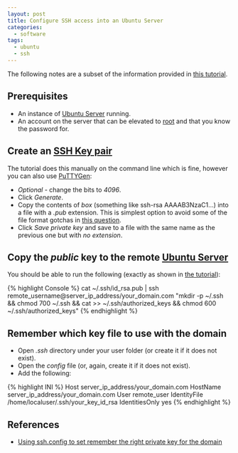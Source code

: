 ```yaml
---
layout: post
title: Configure SSH access into an Ubuntu Server
categories:
  - software
tags:
  - ubuntu
  - ssh
---
```


The following notes are a subset of the information provided in [this tutorial](https://linuxize.com/post/how-to-set-up-ssh-keys-on-ubuntu-1804/).

## Prerequisites

* An instance of [Ubuntu Server](https://ubuntu.com/download/server) running.
* An account on the server that can be elevated to [root](https://askubuntu.com/questions/608495/what-is-root-and-how-can-i-become-it) and that you know the password for.

## Create an [SSH Key pair](https://winscp.net/eng/docs/ssh_keys)

The tutorial does this manually on the command line which is fine, however you can also use [PuTTYGen](https://www.ssh.com/ssh/putty/windows/puttygen):

* _Optional_ - change the bits to _4096_.
* Click _Generate_.
* Copy the contents of _box_ (something like ssh-rsa AAAAB3NzaC1...) into a file with a _.pub_ extension. This is simplest option to avoid some of the file format gotchas in [this question](https://stackoverflow.com/questions/42863913/key-load-public-invalid-format).
* Click *Save private key* and save to a file with the same name as the previous one but with _no extension_.

## Copy the _public_ key to the remote [Ubuntu Server](https://ubuntu.com/download/server)

You should be able to run the following (exactly as shown in [the tutorial](https://linuxize.com/post/how-to-set-up-ssh-keys-on-ubuntu-1804/)):

{% highlight Console %}
cat ~/.ssh/id_rsa.pub | ssh remote_username@server_ip_address/your_domain.com "mkdir -p ~/.ssh && chmod 700 ~/.ssh && cat >> ~/.ssh/authorized_keys && chmod 600 ~/.ssh/authorized_keys"
{% endhighlight %}

## Remember which key file to use with the domain

* Open _.ssh_ directory under your user folder (or create it if it does not exist).
* Open the _config_ file (or, again, create it if it does not exist).
* Add the following:

{% highlight INI %}
Host server_ip_address/your_domain.com
  HostName server_ip_address/your_domain.com
  User remote_user
  IdentityFile /home/localuser/.ssh/your_key_id_rsa
  IdentitiesOnly yes
{% endhighlight %}

## References

* [Using ssh.config to set remember the right private key for the domain](https://stackoverflow.com/questions/7927750/specify-an-ssh-key-for-git-push-for-a-given-domain)
